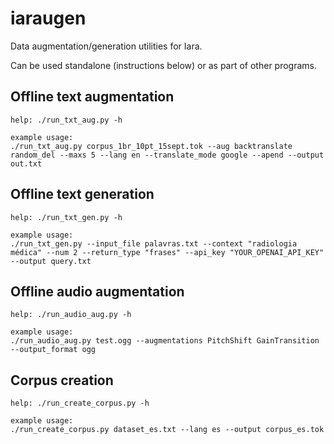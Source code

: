 # iaraugen
Data augmentation/generation utilities for Iara.

Can be used standalone (instructions below) or as part of other programs.

## Offline text augmentation
```
help: ./run_txt_aug.py -h

example usage:
./run_txt_aug.py corpus_1br_10pt_15sept.tok --aug backtranslate random_del --maxs 5 --lang en --translate_mode google --apend --output out.txt
```

## Offline text generation
```
help: ./run_txt_gen.py -h

example usage:
./run_txt_gen.py --input_file palavras.txt --context "radiologia médica" --num 2 --return_type "frases" --api_key "YOUR_OPENAI_API_KEY" --output query.txt
```

## Offline audio augmentation
```
help: ./run_audio_aug.py -h 

example usage:
./run_audio_aug.py test.ogg --augmentations PitchShift GainTransition --output_format ogg
```

## Corpus creation
```
help: ./run_create_corpus.py -h 

example usage:
./run_create_corpus.py dataset_es.txt --lang es --output corpus_es.tok
```

